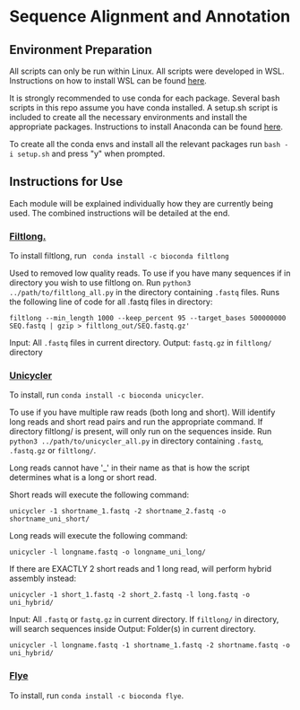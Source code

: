 # Sequence Alignment and Annotation
## Environment Preparation
All scripts can only be run within Linux. All scripts were developed in WSL.
Instructions on how to install WSL can be found [here](https://learn.microsoft.com/en-us/windows/wsl/install).

It is strongly recommended to use conda for each package. Several bash scripts in this repo assume you have conda installed. A setup.sh script is included to create all the necessary environments and install the appropriate packages.
Instructions to install Anaconda can be found [here](https://gist.github.com/kauffmanes/5e74916617f9993bc3479f401dfec7da).

To create all the conda envs and install all the relevant packages run ```bash -i setup.sh``` and press "y" when prompted.

## Instructions for Use
Each module will be explained individually how they are currently being used. The combined instructions will be detailed at the end.

### [Filtlong.](<https://github.com/rrwick/Filtlong>)
To install filtlong, run ``` conda install -c bioconda filtlong```

Used to removed low quality reads.
To use if you have many sequences if in directory you wish to use filtlong on.
Run ```python3 ../path/to/filtlong_all.py``` in the directory containing ```.fastq``` files.
Runs the following line of code for all .fastq files in directory:
```
filtlong --min_length 1000 --keep_percent 95 --target_bases 500000000 SEQ.fastq | gzip > filtlong_out/SEQ.fastq.gz'
```

Input: All ```.fastq``` files in current directory. Output: ```fastq.gz``` in ```filtlong/``` directory

### [Unicycler](https://github.com/rrwick/Unicycler)
To install, run ```conda install -c bioconda unicycler```.

To use if you have multiple raw reads (both long and short).
Will identify long reads and short read pairs and run the appropriate command.
If directory filtlong/ is present, will only run on the sequences inside.
Run ```python3 ../path/to/unicycler_all.py``` in directory containing ```.fastq```, ```.fastq.gz``` or ```filtlong/```.

Long reads cannot have '_' in their name as that is how the script determines what is a long or short read.

Short reads will execute the following command:
```
unicycler -1 shortname_1.fastq -2 shortname_2.fastq -o shortname_uni_short/
```
Long reads will execute the following command:
```
unicycler -l longname.fastq -o longname_uni_long/
```

If there are EXACTLY 2 short reads and 1 long read, will perform hybrid assembly instead:
```
unicycler -1 short_1.fastq -2 short_2.fastq -l long.fastq -o uni_hybrid/
```

Input: All ```.fastq``` or ```fastq.gz``` in current directory. If ```filtlong/``` in directory, will search sequences inside
Output: Folder(s) in current directory.
```
unicycler -l longname.fastq -1 shortname_1.fastq -2 shortname.fastq -o uni_hybrid/
```

### [Flye](https://github.com/fenderglass/Flye/)
To install, run ```conda install -c bioconda flye```.

